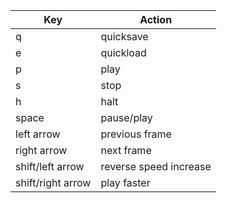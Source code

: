 |Key               | Action                 |
|------------------|------------------------|
| q                | quicksave              |
| e                | quickload              |
| p                | play                   |
| s                | stop                   |
| h                | halt                   |
| space            | pause/play             |
| left arrow       | previous frame         |
| right arrow      | next frame             |
| shift/left arrow | reverse speed increase |
| shift/right arrow| play faster            |

